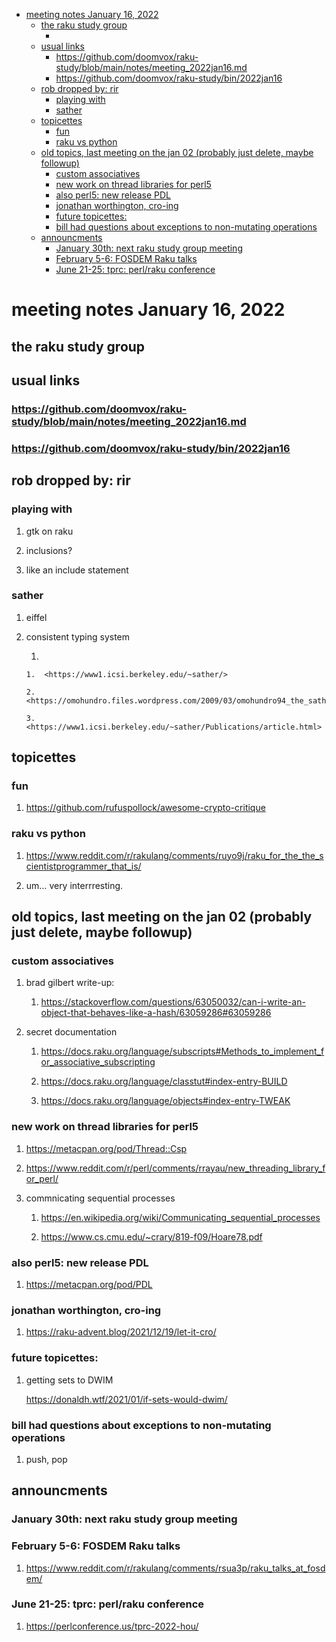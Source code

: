 - [meeting notes January 16, 2022](#org24277fb)
  - [the raku study group](#org31460cc)
    - [<stupid raku pun>](#org664fe49)
  - [usual links](#org9226db3)
    - [<https://github.com/doomvox/raku-study/blob/main/notes/meeting_2022jan16.md>](#org6ecc809)
    - [<https://github.com/doomvox/raku-study/bin/2022jan16>](#org6b350e2)
  - [rob dropped by: rir](#org23aab73)
    - [playing with](#orge6fc04c)
    - [sather](#org9bc0ef5)
  - [topicettes](#org91f080c)
    - [fun](#orgfb77336)
    - [raku vs python](#org326d9d7)
  - [old topics, last meeting on the jan 02 (probably just delete, maybe followup)](#orgdc4b0bd)
    - [custom associatives](#org965c295)
    - [new work on thread libraries for perl5](#org2cbca4a)
    - [also perl5: new release PDL](#org3fe018f)
    - [jonathan worthington, cro-ing](#org6d3f802)
    - [future topicettes:](#org7609583)
    - [bill had questions about exceptions to non-mutating operations](#orge721a8e)
  - [announcments](#org961e11c)
    - [January 30th: next raku study group meeting](#orgf4b67a3)
    - [February 5-6: FOSDEM Raku talks](#orgb2a0fb5)
    - [June 21-25: tprc: perl/raku conference](#orgae7cda3)


<a id="org24277fb"></a>

# meeting notes January 16, 2022


<a id="org31460cc"></a>

## the raku study group


<a id="org664fe49"></a>

### <stupid raku pun>


<a id="org9226db3"></a>

## usual links


<a id="org6ecc809"></a>

### <https://github.com/doomvox/raku-study/blob/main/notes/meeting_2022jan16.md>


<a id="org6b350e2"></a>

### <https://github.com/doomvox/raku-study/bin/2022jan16>


<a id="org23aab73"></a>

## rob dropped by: rir


<a id="orge6fc04c"></a>

### playing with

1.  gtk on raku

2.  inclusions?

3.  like an include statement


<a id="org9bc0ef5"></a>

### sather

1.  eiffel

2.  consistent typing system

    1.  
    
        1.  <https://www1.icsi.berkeley.edu/~sather/>
        
        2.  <https://omohundro.files.wordpress.com/2009/03/omohundro94_the_sather_programming_language.pdf>
        
        3.  <https://www1.icsi.berkeley.edu/~sather/Publications/article.html>


<a id="org91f080c"></a>

## topicettes


<a id="orgfb77336"></a>

### fun

1.  <https://github.com/rufuspollock/awesome-crypto-critique>


<a id="org326d9d7"></a>

### raku vs python

1.  <https://www.reddit.com/r/rakulang/comments/ruyo9j/raku_for_the_the_scientistprogrammer_that_is/>

2.  um&#x2026; very interrresting.


<a id="orgdc4b0bd"></a>

## old topics, last meeting on the jan 02 (probably just delete, maybe followup)


<a id="org965c295"></a>

### custom associatives

1.  brad gilbert write-up:

    1.  <https://stackoverflow.com/questions/63050032/can-i-write-an-object-that-behaves-like-a-hash/63059286#63059286>

2.  secret documentation

    1.  <https://docs.raku.org/language/subscripts#Methods_to_implement_for_associative_subscripting>
    
    2.  <https://docs.raku.org/language/classtut#index-entry-BUILD>
    
    3.  <https://docs.raku.org/language/objects#index-entry-TWEAK>


<a id="org2cbca4a"></a>

### new work on thread libraries for perl5

1.  <https://metacpan.org/pod/Thread::Csp>

2.  <https://www.reddit.com/r/perl/comments/rrayau/new_threading_library_for_perl/>

3.  commnicating sequential processes

    1.  <https://en.wikipedia.org/wiki/Communicating_sequential_processes>
    
    2.  <https://www.cs.cmu.edu/~crary/819-f09/Hoare78.pdf>


<a id="org3fe018f"></a>

### also perl5: new release PDL

1.  <https://metacpan.org/pod/PDL>


<a id="org6d3f802"></a>

### jonathan worthington, cro-ing

1.  <https://raku-advent.blog/2021/12/19/let-it-cro/>


<a id="org7609583"></a>

### future topicettes:

1.  getting sets to DWIM

    <https://donaldh.wtf/2021/01/if-sets-would-dwim/>


<a id="orge721a8e"></a>

### bill had questions about exceptions to non-mutating operations

1.  push, pop


<a id="org961e11c"></a>

## announcments


<a id="orgf4b67a3"></a>

### January 30th: next raku study group meeting


<a id="orgb2a0fb5"></a>

### February 5-6: FOSDEM Raku talks

1.  <https://www.reddit.com/r/rakulang/comments/rsua3p/raku_talks_at_fosdem/>


<a id="orgae7cda3"></a>

### June 21-25: tprc: perl/raku conference

1.  <https://perlconference.us/tprc-2022-hou/>
